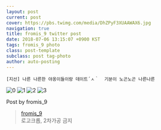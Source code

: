 ```yaml
---
layout: post
current: post
cover: https://pbs.twimg.com/media/DhZPyF3XUAAWAX6.jpg
navigation: true
title: fromis_9 twitter post
date: 2018-07-06 13:15:07 +0900 KST
tags: fromis_9 photo
class: post-template
subclass: post tag-photo
author: auto-posting
---
```


```  
[지선] 나른 나른한 야옹이들이랑 데이트´ㅅ｀  기분이 노곤노곤 나른나른   

```

![0](https://pbs.twimg.com/media/DhZPwF5XkAARk4X.jpg)
![1](https://pbs.twimg.com/media/DhZPwvoW0AA_ekp.jpg)
![2](https://pbs.twimg.com/media/DhZPxbWWkAAwbWS.jpg)
![3](https://pbs.twimg.com/media/DhZPyF3XUAAWAX6.jpg)


Post by fromis_9

> [fromis_9](https://twitter.com/realfromis_9)  
  로고크롭, 2차가공 금지
